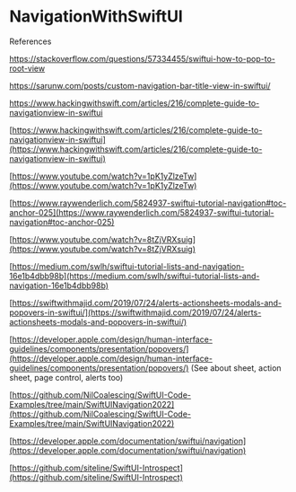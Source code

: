 # NavigationWithSwiftUI

References 

https://stackoverflow.com/questions/57334455/swiftui-how-to-pop-to-root-view

https://sarunw.com/posts/custom-navigation-bar-title-view-in-swiftui/

https://www.hackingwithswift.com/articles/216/complete-guide-to-navigationview-in-swiftui

[https://www.hackingwithswift.com/articles/216/complete-guide-to-navigationview-in-swiftui](https://www.hackingwithswift.com/articles/216/complete-guide-to-navigationview-in-swiftui)
 
 [https://www.youtube.com/watch?v=1pK1yZlzeTw](https://www.youtube.com/watch?v=1pK1yZlzeTw)
 
 [https://www.raywenderlich.com/5824937-swiftui-tutorial-navigation#toc-anchor-025](https://www.raywenderlich.com/5824937-swiftui-tutorial-navigation#toc-anchor-025)
 
 [https://www.youtube.com/watch?v=8tZjVRXsuig](https://www.youtube.com/watch?v=8tZjVRXsuig)
 
 [https://medium.com/swlh/swiftui-tutorial-lists-and-navigation-16e1b4dbb98b](https://medium.com/swlh/swiftui-tutorial-lists-and-navigation-16e1b4dbb98b)
 
 [https://swiftwithmajid.com/2019/07/24/alerts-actionsheets-modals-and-popovers-in-swiftui/](https://swiftwithmajid.com/2019/07/24/alerts-actionsheets-modals-and-popovers-in-swiftui/)
 
 [https://developer.apple.com/design/human-interface-guidelines/components/presentation/popovers/](https://developer.apple.com/design/human-interface-guidelines/components/presentation/popovers/) (See about sheet, action sheet, page control, alerts too)

[https://github.com/NilCoalescing/SwiftUI-Code-Examples/tree/main/SwiftUINavigation2022](https://github.com/NilCoalescing/SwiftUI-Code-Examples/tree/main/SwiftUINavigation2022)

[https://developer.apple.com/documentation/swiftui/navigation](https://developer.apple.com/documentation/swiftui/navigation)

[https://github.com/siteline/SwiftUI-Introspect](https://github.com/siteline/SwiftUI-Introspect)
